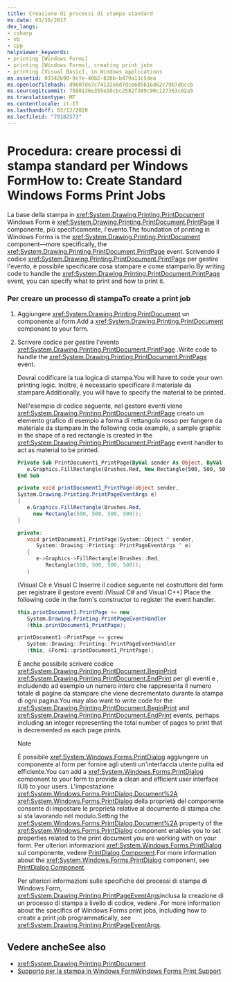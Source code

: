 ```yaml
---
title: Creazione di processi di stampa standard
ms.date: 03/30/2017
dev_langs:
- csharp
- vb
- cpp
helpviewer_keywords:
- printing [Windows Forms]
- printing [Windows Forms], creating print jobs
- printing [Visual Basic], in Windows applications
ms.assetid: 03342b90-9cfe-40b2-838b-b479a13c5dea
ms.openlocfilehash: d9607de7c74132e0d7dce605b16d62c79b7dbccb
ms.sourcegitcommit: 7588136e355e10cbc2582f389c90c127363c02a5
ms.translationtype: MT
ms.contentlocale: it-IT
ms.lasthandoff: 03/12/2020
ms.locfileid: "79182573"
---
```

# <a name="how-to-create-standard-windows-forms-print-jobs"></a><span data-ttu-id="f6271-102">Procedura: creare processi di stampa standard per Windows Form</span><span class="sxs-lookup"><span data-stu-id="f6271-102">How to: Create Standard Windows Forms Print Jobs</span></span>
<span data-ttu-id="f6271-103">La base della stampa in <xref:System.Drawing.Printing.PrintDocument> Windows Form è <xref:System.Drawing.Printing.PrintDocument.PrintPage> il componente, più specificamente, l'evento.</span><span class="sxs-lookup"><span data-stu-id="f6271-103">The foundation of printing in Windows Forms is the <xref:System.Drawing.Printing.PrintDocument> component—more specifically, the <xref:System.Drawing.Printing.PrintDocument.PrintPage> event.</span></span> <span data-ttu-id="f6271-104">Scrivendo il codice <xref:System.Drawing.Printing.PrintDocument.PrintPage> per gestire l'evento, è possibile specificare cosa stampare e come stamparlo.</span><span class="sxs-lookup"><span data-stu-id="f6271-104">By writing code to handle the <xref:System.Drawing.Printing.PrintDocument.PrintPage> event, you can specify what to print and how to print it.</span></span>  
  
### <a name="to-create-a-print-job"></a><span data-ttu-id="f6271-105">Per creare un processo di stampa</span><span class="sxs-lookup"><span data-stu-id="f6271-105">To create a print job</span></span>  
  
1. <span data-ttu-id="f6271-106">Aggiungere <xref:System.Drawing.Printing.PrintDocument> un componente al form.</span><span class="sxs-lookup"><span data-stu-id="f6271-106">Add a <xref:System.Drawing.Printing.PrintDocument> component to your form.</span></span>  
  
2. <span data-ttu-id="f6271-107">Scrivere codice per gestire l'evento <xref:System.Drawing.Printing.PrintDocument.PrintPage> .</span><span class="sxs-lookup"><span data-stu-id="f6271-107">Write code to handle the <xref:System.Drawing.Printing.PrintDocument.PrintPage> event.</span></span>  
  
     <span data-ttu-id="f6271-108">Dovrai codificare la tua logica di stampa.</span><span class="sxs-lookup"><span data-stu-id="f6271-108">You will have to code your own printing logic.</span></span> <span data-ttu-id="f6271-109">Inoltre, è necessario specificare il materiale da stampare.</span><span class="sxs-lookup"><span data-stu-id="f6271-109">Additionally, you will have to specify the material to be printed.</span></span>  
  
     <span data-ttu-id="f6271-110">Nell'esempio di codice seguente, nel gestore eventi viene <xref:System.Drawing.Printing.PrintDocument.PrintPage> creato un elemento grafico di esempio a forma di rettangolo rosso per fungere da materiale da stampare.</span><span class="sxs-lookup"><span data-stu-id="f6271-110">In the following code example, a sample graphic in the shape of a red rectangle is created in the <xref:System.Drawing.Printing.PrintDocument.PrintPage> event handler to act as material to be printed.</span></span>  
  
    ```vb  
    Private Sub PrintDocument1_PrintPage(ByVal sender As Object, ByVal e As System.Drawing.Printing.PrintPageEventArgs) Handles PrintDocument1.PrintPage  
       e.Graphics.FillRectangle(Brushes.Red, New Rectangle(500, 500, 500, 500))  
    End Sub  
    ```  
  
    ```csharp  
    private void printDocument1_PrintPage(object sender,
    System.Drawing.Printing.PrintPageEventArgs e)  
    {  
       e.Graphics.FillRectangle(Brushes.Red,
         new Rectangle(500, 500, 500, 500));  
    }  
    ```  
  
    ```cpp  
    private:  
       void printDocument1_PrintPage(System::Object ^ sender,  
          System::Drawing::Printing::PrintPageEventArgs ^ e)  
       {  
          e->Graphics->FillRectangle(Brushes::Red,  
             Rectangle(500, 500, 500, 500));  
       }  
    ```  
  
     <span data-ttu-id="f6271-111">(Visual Cè e Visual C Inserire il codice seguente nel costruttore del form per registrare il gestore eventi.</span><span class="sxs-lookup"><span data-stu-id="f6271-111">(Visual C# and Visual C++) Place the following code in the form's constructor to register the event handler.</span></span>  
  
    ```csharp  
    this.printDocument1.PrintPage += new  
       System.Drawing.Printing.PrintPageEventHandler  
       (this.printDocument1_PrintPage);  
    ```  
  
    ```cpp  
    printDocument1->PrintPage += gcnew  
       System::Drawing::Printing::PrintPageEventHandler  
       (this, &Form1::printDocument1_PrintPage);  
    ```  
  
     <span data-ttu-id="f6271-112">È anche possibile scrivere codice <xref:System.Drawing.Printing.PrintDocument.BeginPrint> <xref:System.Drawing.Printing.PrintDocument.EndPrint> per gli eventi e , includendo ad esempio un numero intero che rappresenta il numero totale di pagine da stampare che viene decrementato durante la stampa di ogni pagina.</span><span class="sxs-lookup"><span data-stu-id="f6271-112">You may also want to write code for the <xref:System.Drawing.Printing.PrintDocument.BeginPrint> and <xref:System.Drawing.Printing.PrintDocument.EndPrint> events, perhaps including an integer representing the total number of pages to print that is decremented as each page prints.</span></span>  
  
    > [!NOTE]
    > <span data-ttu-id="f6271-113">È possibile <xref:System.Windows.Forms.PrintDialog> aggiungere un componente al form per fornire agli utenti un'interfaccia utente pulita ed efficiente.</span><span class="sxs-lookup"><span data-stu-id="f6271-113">You can add a <xref:System.Windows.Forms.PrintDialog> component to your form to provide a clean and efficient user interface (UI) to your users.</span></span> <span data-ttu-id="f6271-114">L'impostazione <xref:System.Windows.Forms.PrintDialog.Document%2A> <xref:System.Windows.Forms.PrintDialog> della proprietà del componente consente di impostare le proprietà relative al documento di stampa che si sta lavorando nel modulo.</span><span class="sxs-lookup"><span data-stu-id="f6271-114">Setting the <xref:System.Windows.Forms.PrintDialog.Document%2A> property of the <xref:System.Windows.Forms.PrintDialog> component enables you to set properties related to the print document you are working with on your form.</span></span> <span data-ttu-id="f6271-115">Per ulteriori informazioni <xref:System.Windows.Forms.PrintDialog> sul componente, vedere [PrintDialog Component](../controls/printdialog-component-windows-forms.md).</span><span class="sxs-lookup"><span data-stu-id="f6271-115">For more information about the <xref:System.Windows.Forms.PrintDialog> component, see [PrintDialog Component](../controls/printdialog-component-windows-forms.md).</span></span>  
  
     <span data-ttu-id="f6271-116">Per ulteriori informazioni sulle specifiche dei processi di stampa di Windows Form, <xref:System.Drawing.Printing.PrintPageEventArgs>inclusa la creazione di un processo di stampa a livello di codice, vedere .</span><span class="sxs-lookup"><span data-stu-id="f6271-116">For more information about the specifics of Windows Forms print jobs, including how to create a print job programmatically, see <xref:System.Drawing.Printing.PrintPageEventArgs>.</span></span>  
  
## <a name="see-also"></a><span data-ttu-id="f6271-117">Vedere anche</span><span class="sxs-lookup"><span data-stu-id="f6271-117">See also</span></span>

- <xref:System.Drawing.Printing.PrintDocument>
- [<span data-ttu-id="f6271-118">Supporto per la stampa in Windows Form</span><span class="sxs-lookup"><span data-stu-id="f6271-118">Windows Forms Print Support</span></span>](windows-forms-print-support.md)
